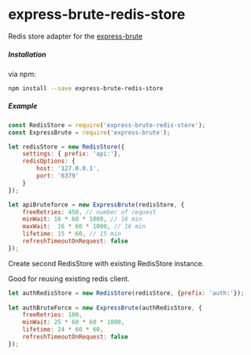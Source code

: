 # express-brute-redis-store
Redis store adapter for the [express-brute](https://github.com/AdamPflug/express-brute)

##### Installation

via npm:
```bash
npm install --save express-brute-redis-store
```

##### Example

```javascript
const RedisStore = require('express-brute-redis-store');
const ExpressBrute = require('express-brute');

let redisStore = new RedisStore({
    settings: { prefix: 'api:'},
    redisOptions: {
        host: '127.0.0.1',
        port: '6379'
    }
});

let apiBruteforce = new ExpressBrute(redisStore, {
    freeRetries: 450, // number of request
    minWait: 16 * 60 * 1000, // 16 min
    maxWait:  16 * 60 * 1000, // 16 min
    lifetime: 15 * 60, // 15 min
    refreshTimeoutOnRequest: false
});
```

Create second RedisStore with existing RedisStore instance.

Good for reusing existing redis client. 
```javascript
let authRedisStore = new RedisStore(redisStore, {prefix: 'auth:'});
 
let authBruteForce = new ExpressBrute(authRedisStore, {
    freeRetries: 100, 
    minWait: 25 * 60 * 60 * 1000,
    lifetime: 24 * 60 * 60, 
    refreshTimeoutOnRequest: false
});
```